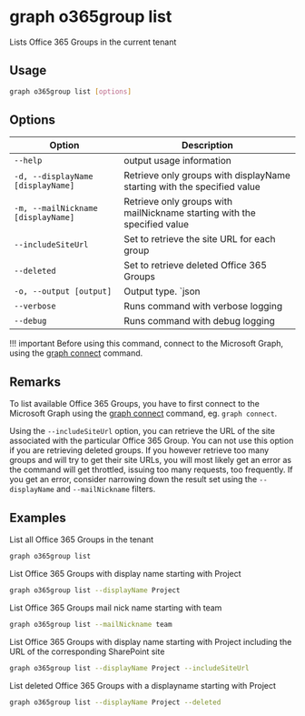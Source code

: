 # graph o365group list

Lists Office 365 Groups in the current tenant

## Usage

```sh
graph o365group list [options]
```

## Options

Option|Description
------|-----------
`--help`|output usage information
`-d, --displayName [displayName]`|Retrieve only groups with displayName starting with the specified value
`-m, --mailNickname [displayName]`|Retrieve only groups with mailNickname starting with the specified value
`--includeSiteUrl`|Set to retrieve the site URL for each group
`--deleted`|Set to retrieve deleted Office 365 Groups
`-o, --output [output]`|Output type. `json|text`. Default `text`
`--verbose`|Runs command with verbose logging
`--debug`|Runs command with debug logging

!!! important
    Before using this command, connect to the Microsoft Graph, using the [graph connect](../connect.md) command.

## Remarks

To list available Office 365 Groups, you have to first connect to the Microsoft Graph using the [graph connect](../connect.md) command, eg. `graph connect`.

Using the `--includeSiteUrl` option, you can retrieve the URL of the site associated with the particular Office 365 Group. You can not use this option if you are retrieving deleted groups. If you however retrieve too many groups and will try to get their site URLs, you will most likely get an error as the command will get throttled, issuing too many requests, too frequently. If you get an error, consider narrowing down the result set using the `--displayName` and `--mailNickname` filters.

## Examples

List all Office 365 Groups in the tenant

```sh
graph o365group list
```

List Office 365 Groups with display name starting with Project

```sh
graph o365group list --displayName Project
```

List Office 365 Groups mail nick name starting with team

```sh
graph o365group list --mailNickname team
```

List Office 365 Groups with display name starting with Project including
the URL of the corresponding SharePoint site

```sh
graph o365group list --displayName Project --includeSiteUrl
```

List deleted Office 365 Groups with a displayname starting with Project 
```sh
graph o365group list --displayName Project --deleted
```
